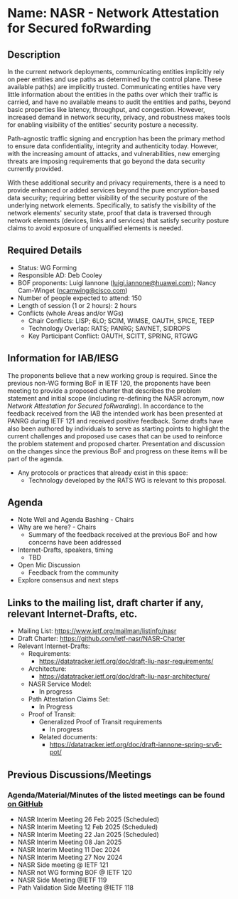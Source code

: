 # Name: NASR - Network Attestation for Secured foRwarding

## Description

<!-- Replace this with a few paragraphs describing the BOF request.
Fill in the details below. Keep items in the order they appear here.-->

In the current network deployments, communicating entities implicitly rely on peer entities and use paths as determined by the control plane.
These available path(s) are implicitly trusted.
Communicating entities have very little information about the entities in the paths over which their traffic is carried, and have no available means to audit the entities and paths, beyond basic properties like latency, throughput, and congestion.
However, increased demand in network security, privacy, and robustness makes tools for enabling visibility of the entities' security posture a necessity.

Path-agnostic traffic signing and encryption has been the primary method to ensure data confidentiality, integrity and authenticity today.
However, with the increasing amount of attacks, and vulnerabilities, new emerging threats are imposing requirements that go beyond the data security currently provided.

With these additional security and privacy requirements, there is a need to provide enhanced or added services beyond the pure encryption-based data security; requiring better visibility of the security posture of the underlying network elements.
Specifically, to satisfy the visibility of the network elements' security state, proof that data is traversed through network elements (devices, links and services) that satisfy security posture claims to avoid exposure of unqualified elements is needed.

## Required Details

- Status: WG Forming
- Responsible AD: Deb Cooley
- BOF proponents: Luigi Iannone (luigi.iannone@huawei.com); Nancy Cam-Winget (ncamwing@cisco.com)
- Number of people expected to attend: 150
- Length of session (1 or 2 hours): 2 hours
- Conflicts (whole Areas and/or WGs)
  - Chair Conflicts: LISP; 6LO; SCIM, WIMSE, OAUTH, SPICE, TEEP
  - Technology Overlap: RATS; PANRG; SAVNET, SIDROPS
  - Key Participant Conflict:  OAUTH, SCITT, SPRING, RTGWG

## Information for IAB/IESG

<!-- 
To allow evaluation of your proposal, please include the following items:
- Any protocols or practices that already exist in this space:
- Which (if any) modifications to existing protocols or practices are required:
- Which (if any) entirely new protocols or practices are required:
- Open source projects (if any) implementing this work:
-->

The proponents believe that a new working group is required.
Since the previous non-WG forming BoF in IETF 120, the proponents have been meeting to provide a proposed charter that describes the problem statement and initial scope (including re-defining the NASR acronym, now *Network Attestation for Secured foRwarding*).
In accordance to the feedback received from the IAB the intended work has been presented at PANRG during IETF 121 and received positive feedback.
Some drafts have also been authored by individuals to serve as starting points to highlight the current challenges and proposed use cases that can be used to reinforce the problem statement and proposed charter.
Presentation and discussion on the changes since the previous BoF and progress on these items will be part of the agenda.

- Any protocols or practices that already exist in this space:
  - Technology developed by the RATS WG is relevant to this proposal.

## Agenda

- Note Well and Agenda Bashing - Chairs
- Why are we here? - Chairs
  - Summary of the feedback received at the previous BoF and how concerns have been addressed
- Internet-Drafts, speakers, timing
  - TBD
- Open Mic Discussion
  - Feedback from the community
- Explore consensus and next steps

## Links to the mailing list, draft charter if any, relevant Internet-Drafts, etc.

- Mailing List: https://www.ietf.org/mailman/listinfo/nasr
- Draft Charter: https://github.com/ietf-nasr/NASR-Charter
- Relevant Internet-Drafts:
  - Requirements:
    - https://datatracker.ietf.org/doc/draft-liu-nasr-requirements/
  - Architecture:
    - https://datatracker.ietf.org/doc/draft-liu-nasr-architecture/
  - NASR Service Model:
    - In progress
  - Path Attestation Claims Set:
    - In Progress
  - Proof of Transit:
    - Generalized Proof of Transit requirements
      - In progress
    - Related documents:
      - https://datatracker.ietf.org/doc/draft-iannone-spring-srv6-pot/

## Previous Discussions/Meetings  

### Agenda/Material/Minutes of the listed meetings can be found [on GitHub](https://github.com/ietf-nasr/NASR-Meetings)

- NASR Interim Meeting 26 Feb 2025 (Scheduled)
- NASR Interim Meeting 12 Feb 2025 (Scheduled)
- NASR Interim Meeting 22 Jan 2025 (Scheduled)
- NASR Interim Meeting 08 Jan 2025
- NASR Interim Meeting 11 Dec 2024
- NASR Interim Meeting 27 Nov 2024
- NASR Side meeting @ IETF 121
- NASR not WG forming BOF @ IETF 120
- NASR Side Meeting @IETF 119
- Path Validation Side Meeting @IETF 118
